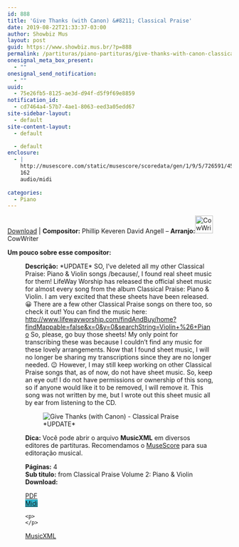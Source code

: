 ```yaml
---
id: 888
title: 'Give Thanks (with Canon) &#8211; Classical Praise'
date: 2019-08-22T21:33:37-03:00
author: Showbiz Mus
layout: post
guid: https://www.showbiz.mus.br/?p=888
permalink: /partituras/piano-partituras/give-thanks-with-canon-classical-praise/
onesignal_meta_box_present:
  - ""
onesignal_send_notification:
  - ""
uuid:
  - 75e26fb5-8125-ae3d-d94f-d5f9f69e8859
notification_id:
  - cd7464a4-57b7-4ae1-8063-eed3a05edd67
site-sidebar-layout:
  - default
site-content-layout:
  - default

  - default
enclosure:
  - |
    http://musescore.com/static/musescore/scoredata/gen/1/9/5/726591/45177d29ba88a1a28a30d2f7d8f7e23658f6ce92/score.mid
    162
    audio/midi
    
categories:
  - Piano
---
```

[Download](#download "link para download de partitura") | **Compositor:** Phillip Keveren David Angell &#8211; **Arranjo:**<img alt="CowWriter" class="wp-image-40" width="40" hight="40" sizes="40" src="https://musescore.com/static/musescore/userdata/avatar/6/1/7/1784461.jpg@300x300?cache=1483948413" /> CowWriter

**Um pouco sobre esse compositor:** <figure class='wp-block-image'> 

**Descrição:** \*UPDATE\* SO, I&#8217;ve deleted all my other Classical Praise: Piano & Violin songs /because/, I found real sheet music for them! LifeWay Worship has released the official sheet music for almost every song from the album Classical Praise: Piano & Violin. I am very excited that these sheets have been released. 😀 There are a few other Classical Praise songs on there too, so check it out! You can find the music here: http://www.lifewayworship.com/findAndBuy/home?findMappable=false&x=0&y=0&searchString=Violin+%26+Piano So, please, go buy those sheets! My only point for transcribing these was because I couldn&#8217;t find any music for these lovely arrangements. Now that I found sheet music, I will no longer be sharing my transcriptions since they are no longer needed. 😉 However, I may still keep working on other Classical Praise songs that, as of now, do not have sheet music. So, keep an eye out! I do not have permissions or ownership of this song, so if anyone would like it to be removed, I will remove it. This song was not written by me, but I wrote out this sheet music all by ear from listening to the CD. 

<figure class="wp-block-image"><img alt="Give Thanks (with Canon) - Classical Praise *UPDATE*" src="http://musescore.com/static/musescore/scoredata/gen/1/9/5/726591/45177d29ba88a1a28a30d2f7d8f7e23658f6ce92/score_0.png" class="wp-image-500" /> </figure>

**Dica:** Você pode abrir o arquivo **MusicXML** em diversos editores de partituras. Recomendamos o  <a target="_blank" href="https://www.showbiz.mus.br/musica/o-melhor-editor-de-partitura" title="Editor de Partitura" rel="noopener noreferrer">MuseScore</a> para sua editoração musical. 

  
**Páginas:** 4  
**Sub titulo:** from Classical Praise Volume 2: Piano & Violin  
<strong id="download">Download:</strong>

<div class="wp-block-columns has-2-columns alignwide has-4-columns">
  <div class="wp-block-column">
    <div class='wp-block-button aligncenter'>
      <a  target='_blank' href='https://musescore.com/static/musescore/scoredata/gen/1/9/5/726591/45177d29ba88a1a28a30d2f7d8f7e23658f6ce92/score_full.pdf' class='wp-block-button__link
         has-background has-vivid-red-background-color' rel="noopener noreferrer">PDF</a>
    </div>
  </div>
  
  <div class="wp-block-column">
    <div class='wp-block-button aligncenter'>
      <a  target='_blank' href='http://musescore.com/static/musescore/scoredata/gen/1/9/5/726591/45177d29ba88a1a28a30d2f7d8f7e23658f6ce92/score.mid' class='wp-block-button__link has-background' style='background-color:#2eb9d1' rel="noopener noreferrer">Midi</a>
    </div>
    
    <p>
    </p>
  </div>
  
  <div class="wp-block-column">
    <div class='wp-block-button aligncenter'>
      <a  target='_blank' href='http://musescore.com/static/musescore/scoredata/gen/1/9/5/726591/45177d29ba88a1a28a30d2f7d8f7e23658f6ce92/score.mxl' class='wp-block-button__link has-background has-very-dark-gray-background-color' rel="noopener noreferrer">MusicXML</a>
    </div>
  </div>
  
  <div class="wp-block-column">
  </div>
</div>